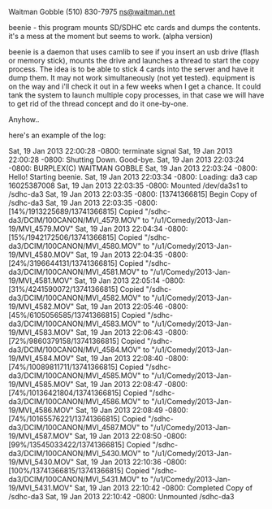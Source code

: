 Waitman Gobble
(510) 830-7975
ns@waitman.net

beenie - this program mounts SD/SDHC etc cards and dumps the contents.
it's a mess at the moment but seems to work.
(alpha version)

beenie is a daemon that uses camlib to see if you insert an usb drive (flash or memory stick), mounts the drive and launches a thread to start the copy process. The idea is to be able to stick 4 cards into the server and have it dump them. It may not work simultaneously (not yet tested). equipment is on the way and i'll check it out in a few weeks when I get a chance. It could tank the system to launch multiple copy processes, in that case we will have to get rid of the thread concept and do it one-by-one.

Anyhow..

here's an example of the log:

Sat, 19 Jan 2013 22:00:28 -0800: terminate signal
Sat, 19 Jan 2013 22:00:28 -0800: Shutting Down. Good-bye.
Sat, 19 Jan 2013 22:03:24 -0800: BURPLEX(C) WAITMAN GOBBLE
Sat, 19 Jan 2013 22:03:24 -0800: Hello! Starting beenie.
Sat, 19 Jan 2013 22:03:34 -0800: Loading: da3 cap 16025387008
Sat, 19 Jan 2013 22:03:35 -0800: Mounted /dev/da3s1 to /sdhc-da3
Sat, 19 Jan 2013 22:03:35 -0800: [13741366815] Begin Copy of /sdhc-da3
Sat, 19 Jan 2013 22:03:35 -0800: [14%/1913225689/13741366815] Copied "/sdhc-da3/DCIM/100CANON/MVI_4579.MOV" to "/u1/Comedy/2013-Jan-19/MVI_4579.MOV"
Sat, 19 Jan 2013 22:04:34 -0800: [15%/1942172506/13741366815] Copied "/sdhc-da3/DCIM/100CANON/MVI_4580.MOV" to "/u1/Comedy/2013-Jan-19/MVI_4580.MOV"
Sat, 19 Jan 2013 22:04:35 -0800: [24%/3196644131/13741366815] Copied "/sdhc-da3/DCIM/100CANON/MVI_4581.MOV" to "/u1/Comedy/2013-Jan-19/MVI_4581.MOV"
Sat, 19 Jan 2013 22:05:14 -0800: [31%/4241590072/13741366815] Copied "/sdhc-da3/DCIM/100CANON/MVI_4582.MOV" to "/u1/Comedy/2013-Jan-19/MVI_4582.MOV"
Sat, 19 Jan 2013 22:05:46 -0800: [45%/6105056585/13741366815] Copied "/sdhc-da3/DCIM/100CANON/MVI_4583.MOV" to "/u1/Comedy/2013-Jan-19/MVI_4583.MOV"
Sat, 19 Jan 2013 22:06:43 -0800: [72%/9860379158/13741366815] Copied "/sdhc-da3/DCIM/100CANON/MVI_4584.MOV" to "/u1/Comedy/2013-Jan-19/MVI_4584.MOV"
Sat, 19 Jan 2013 22:08:40 -0800: [74%/10089811711/13741366815] Copied "/sdhc-da3/DCIM/100CANON/MVI_4585.MOV" to "/u1/Comedy/2013-Jan-19/MVI_4585.MOV"
Sat, 19 Jan 2013 22:08:47 -0800: [74%/10136421804/13741366815] Copied "/sdhc-da3/DCIM/100CANON/MVI_4586.MOV" to "/u1/Comedy/2013-Jan-19/MVI_4586.MOV"
Sat, 19 Jan 2013 22:08:49 -0800: [74%/10165576221/13741366815] Copied "/sdhc-da3/DCIM/100CANON/MVI_4587.MOV" to "/u1/Comedy/2013-Jan-19/MVI_4587.MOV"
Sat, 19 Jan 2013 22:08:50 -0800: [99%/13545033422/13741366815] Copied "/sdhc-da3/DCIM/100CANON/MVI_5430.MOV" to "/u1/Comedy/2013-Jan-19/MVI_5430.MOV"
Sat, 19 Jan 2013 22:10:36 -0800: [100%/13741366815/13741366815] Copied "/sdhc-da3/DCIM/100CANON/MVI_5431.MOV" to "/u1/Comedy/2013-Jan-19/MVI_5431.MOV"
Sat, 19 Jan 2013 22:10:42 -0800: Completed Copy of /sdhc-da3
Sat, 19 Jan 2013 22:10:42 -0800: Unmounted /sdhc-da3


